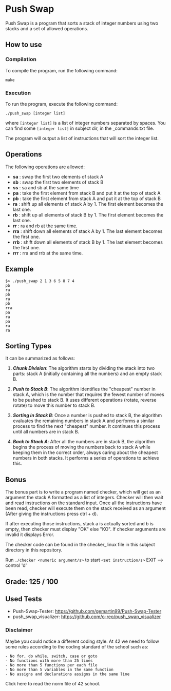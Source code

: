 
# Push Swap

Push Swap is a program that sorts a stack of integer numbers using two stacks and a set of allowed operations.

## How to use

### Compilation

To compile the program, run the following command:

```
make
```

### Execution

To run the program, execute the following command:

```
./push_swap [integer list]
```

where `[integer list]` is a list of integer numbers separated by spaces.
You can find some `[integer list]` in subject dir, in the _commands.txt file.

The program will output a list of instructions that will sort the integer list.

## Operations

The following operations are allowed:

- **sa** : swap the first two elements of stack A
- **sb** : swap the first two elements of stack B
- **ss** : sa and sb at the same time
- **pa** : take the first element from stack B and put it at the top of stack A
- **pb** : take the first element from stack A and put it at the top of stack B
- **ra** : shift up all elements of stack A by 1. The first element becomes the last one.
- **rb** : shift up all elements of stack B by 1. The first element becomes the last one.
- **rr** : ra and rb at the same time.
- **rra** : shift down all elements of stack A by 1. The last element becomes the first one.
- **rrb** : shift down all elements of stack B by 1. The last element becomes the first one.
- **rrr** : rra and rrb at the same time.

## Example

```
$> ./push_swap 2 1 3 6 5 8 7 4
pb
ra
pb
ra
pb
rra
pa
ra
pa
ra
ra
```
## Sorting Types

It can be summarized as follows:

1. ***Chunk Division***: The algorithm starts by dividing the stack into two parts: stack A (initially containing all the numbers) and an empty stack B.

2. ***Push to Stack B***: The algorithm identifies the "cheapest" number in stack A, which is the number that requires the fewest number of moves to be pushed to stack B. It uses different operations (rotate, reverse rotate) to move this number to stack B.

3. ***Sorting in Stack B***: Once a number is pushed to stack B, the algorithm evaluates the remaining numbers in stack A and performs a similar process to find the next "cheapest" number. It continues this process until all numbers are in stack B.

5. ***Back to Stack A***: After all the numbers are in stack B, the algorithm begins the process of moving the numbers back to stack A while keeping them in the correct order, always caring about the cheapest numbers in both stacks. It performs a series of operations to achieve this.

## Bonus

The bonus part is to write a program named checker, which will get as an argument the stack A formatted as a list of integers. Checker will then wait and read instructions on the standard input. Once all the instructions have been read, checker will execute them on the stack received as an argument (After giving the instructions press ctrl + d).

If after executing those instructions, stack a is actually sorted and b is empty, then checker must display "OK" else "KO". If checker arguments are invalid it displays Error.

The checker code can be found in the checker_linux file in this subject directory in this repository.

Run `./checker <numeric argument/s>` to start `<set instruction/s>` EXIT  --> control 'd'

## Grade: 125 / 100

## Used Tests
- Push-Swap-Tester: https://github.com/gemartin99/Push-Swap-Tester
-  push_swap_visualizer: https://github.com/o-reo/push_swap_visualizer

### Disclaimer

Maybe you could notice a different coding style. At 42 we need to follow some rules according to the coding standard of the school such as:
```
- No for, do while, switch, case or goto 
- No functions with more than 25 lines 
- No more than 5 functions per each file
- No more than 5 variables in the same function
- No assigns and declarations assigns in the same line
```
Click here to read the norm file of 42 school.
